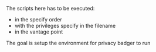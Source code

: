 The scripts here has to be executed:

  * in the specify order
  * with the privileges specify in the filename
  * in the vantage point

The goal is setup the environment for privacy badger to run
